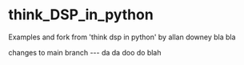 # think_DSP_in_python
Examples and fork from 'think dsp in python' by allan downey
bla bla

changes to main branch ---  da da doo do blah
